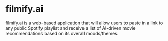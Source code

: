 # filmify.ai

filmify.ai is a web-based application that will allow users to paste in a link to any public Spotify playlist and receive a list of AI-driven movie recommendations based on its overall moods/themes.
